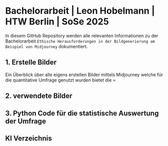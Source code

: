 # Bachelorarbeit | Leon Hobelmann | HTW Berlin | SoSe 2025

 In diesem GitHub Repository werden alle relevanten Informationen zu der Bachelorarbeit `Ethische Herausforderungen in der Bildgenerierung am Beispiel von Midjourney` dokumentiert.

## 1. Erstelle Bilder
Ein Überblick über alle eigens erstellen Bilder mittels Midjourney welche für die quantitative Umfrage genutzt wurden bietet die =

## 2. verwendete Bilder

## 3. Python Code für die statistische Auswertung der Umfrage

## KI Verzeichnis

